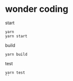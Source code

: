 wonder coding
=======

start

```
yarn
yarn start
```

build

```
yarn build
```

test

```
yarn test
``
